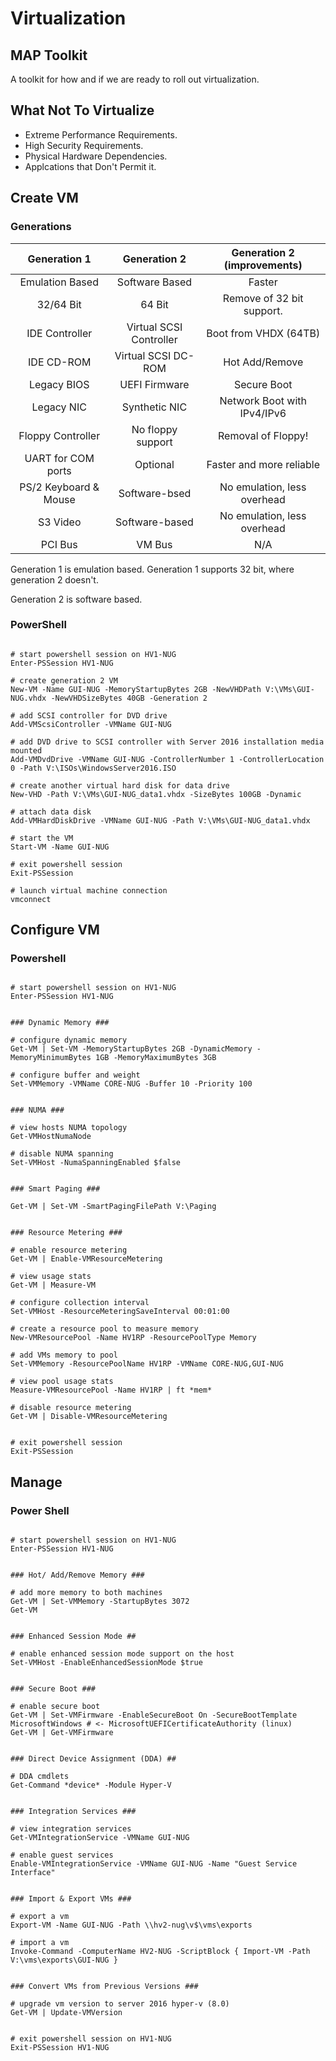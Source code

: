 <!-- TITLE: Server 2016 Virtualization -->
<!-- SUBTITLE: A quick summary of Virtualization -->

# Virtualization

## MAP Toolkit

A toolkit for how and if we are ready to roll out virtualization. 


## What Not To Virtualize

* Extreme Performance Requirements.
* High Security Requirements.
* Physical Hardware Dependencies.
* Applcations that Don't Permit it.

## Create VM

### Generations

|      Generation 1     	|       Generation 2      	| Generation 2 (improvements) 	|
|:---------------------:	|:-----------------------:	|:---------------------------:	|
|    Emulation Based    	|      Software Based     	|            Faster           	|
|       32/64 Bit       	|          64 Bit         	|  Remove of 32 bit support.  	|
|     IDE Controller    	| Virtual SCSI Controller 	|    Boot from VHDX (64TB)    	|
|       IDE CD-ROM      	|   Virtual SCSI DC-ROM   	|        Hot Add/Remove       	|
|      Legacy BIOS      	|      UEFI Firmware      	|         Secure Boot         	|
|       Legacy NIC      	|      Synthetic NIC      	| Network Boot with IPv4/IPv6 	|
|   Floppy Controller   	|    No floppy support    	|      Removal of Floppy!     	|
|   UART for COM ports  	|         Optional        	|   Faster and more reliable  	|
| PS/2 Keyboard & Mouse 	|      Software-bsed      	| No emulation, less overhead 	|
|        S3 Video       	|      Software-based     	| No emulation, less overhead 	|
|        PCI Bus        	|          VM Bus         	|             N/A             	|


Generation 1 is emulation based.
Generation 1 supports 32 bit, where generation 2 doesn't.

Generation 2 is software based.



### PowerShell

```

# start powershell session on HV1-NUG
Enter-PSSession HV1-NUG

# create generation 2 VM
New-VM -Name GUI-NUG -MemoryStartupBytes 2GB -NewVHDPath V:\VMs\GUI-NUG.vhdx -NewVHDSizeBytes 40GB -Generation 2

# add SCSI controller for DVD drive
Add-VMScsiController -VMName GUI-NUG

# add DVD drive to SCSI controller with Server 2016 installation media mounted
Add-VMDvdDrive -VMName GUI-NUG -ControllerNumber 1 -ControllerLocation 0 -Path V:\ISOs\WindowsServer2016.ISO

# create another virtual hard disk for data drive
New-VHD -Path V:\VMs\GUI-NUG_data1.vhdx -SizeBytes 100GB -Dynamic

# attach data disk
Add-VMHardDiskDrive -VMName GUI-NUG -Path V:\VMs\GUI-NUG_data1.vhdx

# start the VM
Start-VM -Name GUI-NUG

# exit powershell session
Exit-PSSession

# launch virtual machine connection
vmconnect
```

## Configure VM



### Powershell
```

# start powershell session on HV1-NUG
Enter-PSSession HV1-NUG


### Dynamic Memory ###

# configure dynamic memory
Get-VM | Set-VM -MemoryStartupBytes 2GB -DynamicMemory -MemoryMinimumBytes 1GB -MemoryMaximumBytes 3GB

# configure buffer and weight
Set-VMMemory -VMName CORE-NUG -Buffer 10 -Priority 100


### NUMA ###

# view hosts NUMA topology
Get-VMHostNumaNode

# disable NUMA spanning
Set-VMHost -NumaSpanningEnabled $false


### Smart Paging ###

Get-VM | Set-VM -SmartPagingFilePath V:\Paging


### Resource Metering ###

# enable resource metering
Get-VM | Enable-VMResourceMetering

# view usage stats
Get-VM | Measure-VM

# configure collection interval
Set-VMHost -ResourceMeteringSaveInterval 00:01:00

# create a resource pool to measure memory
New-VMResourcePool -Name HV1RP -ResourcePoolType Memory

# add VMs memory to pool
Set-VMMemory -ResourcePoolName HV1RP -VMName CORE-NUG,GUI-NUG

# view pool usage stats
Measure-VMResourcePool -Name HV1RP | ft *mem*

# disable resource metering
Get-VM | Disable-VMResourceMetering


# exit powershell session
Exit-PSSession
```

## Manage



### Power Shell
```

# start powershell session on HV1-NUG
Enter-PSSession HV1-NUG


### Hot/ Add/Remove Memory ###

# add more memory to both machines
Get-VM | Set-VMMemory -StartupBytes 3072
Get-VM


### Enhanced Session Mode ##

# enable enhanced session mode support on the host
Set-VMHost -EnableEnhancedSessionMode $true


### Secure Boot ###

# enable secure boot
Get-VM | Set-VMFirmware -EnableSecureBoot On -SecureBootTemplate MicrosoftWindows # <- MicrosoftUEFICertificateAuthority (linux)
Get-VM | Get-VMFirmware


### Direct Device Assignment (DDA) ##

# DDA cmdlets
Get-Command *device* -Module Hyper-V


### Integration Services ###

# view integration services
Get-VMIntegrationService -VMName GUI-NUG

# enable guest services
Enable-VMIntegrationService -VMName GUI-NUG -Name "Guest Service Interface"


### Import & Export VMs ###

# export a vm
Export-VM -Name GUI-NUG -Path \\hv2-nug\v$\vms\exports

# import a vm
Invoke-Command -ComputerName HV2-NUG -ScriptBlock { Import-VM -Path V:\vms\exports\GUI-NUG }


### Convert VMs from Previous Versions ###

# upgrade vm version to server 2016 hyper-v (8.0)
Get-VM | Update-VMVersion


# exit powershell session on HV1-NUG
Exit-PSSession HV1-NUG
```